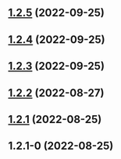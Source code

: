 ## [1.2.5](https://github.com/wuaixiaoyao/npm-demo/compare/v1.2.4...v1.2.5) (2022-09-25)



## [1.2.4](https://github.com/wuaixiaoyao/npm-demo/compare/v1.2.3...v1.2.4) (2022-09-25)



## [1.2.3](https://github.com/wuaixiaoyao/npm-demo/compare/v1.2.2...v1.2.3) (2022-09-25)



## [1.2.2](https://github.com/wuaixiaoyao/npm-demo/compare/v1.2.1...v1.2.2) (2022-08-27)



## [1.2.1](https://github.com/wuaixiaoyao/npm-demo/compare/v1.2.1-0...v1.2.1) (2022-08-25)



## 1.2.1-0 (2022-08-25)



